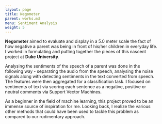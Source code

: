 ```yaml
---
layout: page
title: Negometer
parent: works.md
menu: Sentiment Analysis
weight: 5
---
```


<strong>Negometer</strong> aimed to evaluate and display in a 5.0 meter scale the fact of how negative a parent was being in front of his/her children in everyday life. I worked in formulating and putting together the pieces of this nascent project at <strong>Duke University</strong>.

Analysing the sentiments of the speech of a parent was done in the following way - separating the audio from the speech, analysing the noise signals along with detecting sentiments in the text converted from speech. The features were then aggregated for a classification task. I focused on sentiments of text via scoring each sentence as a negative,  positive or neutral comments via Support Vector Machines. 

As a beginner in the field of machine learning, this project proved to be an immense source of inspiration for me. Looking back, I realize the various other methods that could have been used to tackle this problem as compared to our rudimentary approach.
